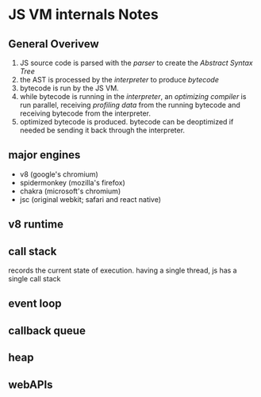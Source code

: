 # JS VM internals Notes

## General Overivew

1. JS source code is parsed with the *parser* to create the *Abstract Syntax Tree*
2. the AST is processed by the *interpreter* to produce *bytecode*
3. bytecode is run by the JS VM.
4. while bytecode is running in the *interpreter*, an *optimizing compiler* is run parallel, receiving *profiling data* from the running bytecode and receiving bytecode from the interpreter.
5. optimized bytecode is produced. bytecode can be deoptimized if needed be sending it back through the interpreter.

## major engines

- v8 (google's chromium)
- spidermonkey (mozilla's firefox)
- chakra (microsoft's chromium)
- jsc (original webkit; safari and react native)
 
## v8 runtime

## call stack

records the current state of execution. having a single thread, js has a single call stack

## event loop

## callback queue

## heap

## webAPIs

